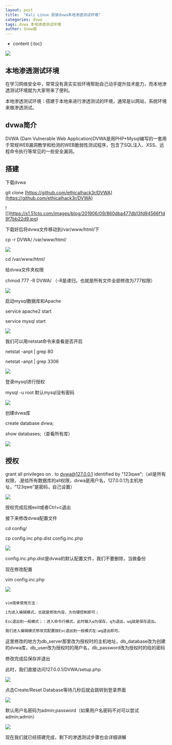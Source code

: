 ```yaml
---
layout: post
title:  "Kali Linux 安装dvwa本地渗透测试环境"
categories: dvwa
tags: dvwa 本地渗透测试环境
author: Snow狼
---
```




* content
{:toc}

![](https://t1.picb.cc/uploads/2019/09/26/gxfs6d.png)






## 本地渗透测试环境

在学习网络安全中，常常没有真实实验环境帮助自己动手提升技术能力，而本地渗透测试环境就为大家带来了便利。

本地渗透测试环境：搭建于本地来进行渗透测试的环境，通常是以网站，系统环境来做渗透测试。


## dvwa简介

DVWA (Dam Vulnerable Web Application)DVWA是用PHP+Mysql编写的一套用于常规WEB漏洞教学和检测的WEB脆弱性测试程序，包含了SQL注入、XSS、远程命令执行等常见的一些安全漏洞。


## 搭建
下载dvwa

git clone [https://github.com/ethicalhack3r/DVWA](https://github.com/ethicalhack3r/DVWA)

![])https://s1.51cto.com/images/blog/201906/09/860dba477db13fd94566f1d9f7bb22d9.jpg)

下载好后将dvwa文件移动到/var/www/html/下

cp -r DVWA/ /var/www/html/

![](https://s1.51cto.com/images/blog/201906/09/232f02c6282b2671f89ac57de396249d.jpg)

cd /var/www/html/

给dvwa文件夹权限

chmod 777 -R DVWA/ （-R是递归，也就是所有文件全部修改为777权限）

![](https://s1.51cto.com/images/blog/201906/09/081c6269970561c23813cc63779f2c14.jpg)

启动mysql数据库和Apache

service apache2 start

service mysql start

![](https://s1.51cto.com/images/blog/201906/09/e15263b0d49e1869ce13bf2e0f20373c.png)

我们可以用netstat命令来查看是否开启

netstat -anpt | grep 80

netstat -anpt | grep 3306

![](https://s1.51cto.com/images/blog/201906/09/cbfa1b219a416ddc578f458648d1d85a.png)

登录mysql进行授权

mysql -u root 默认mysql没有密码

![](https://s1.51cto.com/images/blog/201906/09/01748b26c1c99697598173c9d8f95fe7.png)

创建dvwa库

create database dvwa;

show databases;（查看所有库）

![](https://s1.51cto.com/images/blog/201906/09/c7655a138799575e64abef97c3f94fe6.jpg)

## 授权

grant all privileges on *.* to dvwa@127.0.0.1 identified by "123qwe";（all是所有权限，.是给所有数据库的all权限，dvwa是用户名，127.0.0.1为主机地址，“123qwe”是密码，自己设置）

![](https://s1.51cto.com/images/blog/201906/09/fd0557d4532267f04766e14166d3ffec.png)

授权完成后按exit或者Ctrl+c退出

接下来修改dvwa配置文件

cd config/

cp config.inc.php.dist config.inc.php

![](https://s1.51cto.com/images/blog/201906/09/7d2410af459da3f45eee40dfee838fdf.png)

config.inc.php.dist是dvwa的默认配置文件，我们不要删除，当做备份

现在修改配置

vim config.inc.php

![](https://s1.51cto.com/images/blog/201906/09/99e63efc0add367ee9908da39ad05486.jpg)

``` bash

vim简单使用方法：

i为进入编辑模式，也就是修改内容，方向键控制即可；

Esc退出到一般模式；：进入命令行模式，此时输入w为保存，q为退出，wq就是保存退出。

我们进入编辑模式修改完配置按Esc退出到一般模式在:wq退出即可。

```

这里修改的地方为db_server那里改为授权时的主机地址，db_database改为创建的dvwa库，db_user改为授权时的用户名，db_password改为授权时的给的密码

修改完成后保存并退出

此时，我们直接访问127.0.0.1/DVWA/setup.php

![](https://s1.51cto.com/images/blog/201906/09/fe618181cc9c927e89ba39f0936d993d.jpg)

点击Create/Reset Database等待几秒后就会跳转到登录界面

![](https://s1.51cto.com/images/blog/201906/09/4eac2c291c3c602fb47f58f447e8426a.jpg)

默认用户名密码为admin;password（如果用户名密码不对可以尝试admin;admin）

![](https://s1.51cto.com/images/blog/201906/09/c12fbc84ba18ffc4ee8a9be5e02ed028.jpg)

现在我们就已经搭建完成，剩下的渗透测试步骤也会详细讲解
